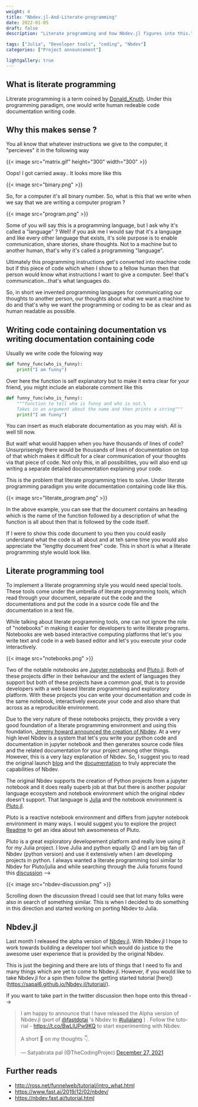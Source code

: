 ```yaml
---
weight: 4
title: "Nbdev.jl-And-Literate-programming"
date: 2022-01-05
draft: false
description: "Literate programming and how Nbdev.jl figures into this."

tags: ["Julia", "Developer tools", "coding", "Nbdev"]
categories: ["Project announcement"]

lightgallery: true
---
```


## What is literate programming
Litrerate programming is a term coined by [Donald_Knuth](https://en.wikipedia.org/wiki/Donald_Knuth). Under this programming paradigm, one would write human redeable code documentation writing code.

## Why this makes sense ?
You all know that whatever instructions we give to the computer, it "percieves" it in the following way 

{{< image src="matrix.gif" height="300" width="300" >}}

Oops! I got carried away.. It looks more like this

{{< image src="binary.png" >}}

So, for a computer it's all binary number. So, what is this that we write when we say that we are writing a computer program ?

{{< image src="program.png" >}}

Some of you will say this is a programming language, but I ask why it's called a "language" ? Well! if you ask me I would say that it's a language and like every other language that exists, it's sole purpose is to enable communication, share stories, share thoughts. Not to a machine but to another human, that's why it's called a programming "language".

Ultimately this programming instructions get's converted into machine code but if this piece of code which when I show to a fellow human then that person would know what instructions I want to give a computer. See! that's communication...that's what languages do.

So, in short we invented programming languages for communicating our thoughts to another person, our thoughts about what we want a machine to do and that's why we want the programming or coding to be as clear and as human readable as possible.

##  Writing code containing documentation vs writing documentation containing code 
Usually we write code the folowing way


```python
def funny_func(who_is_funny):
    print("I am funny")
```

Over here the function is self explanatory but to make it extra clear for your friend, you might include an elaborate comment like this


```python
def funny_func(who_is_funny):
    """function to tell who is funny and who is not.\
    Takes in an argument about the name and then prints a string"""
    print("I am funny")
```

You can insert as much elaborate documentation as you may wish. All is well till now.

But wait! what would happen when you have thousands of lines of code? Unsurprisengly there would be thousands of lines of documentation on top of that which makes it difficult for a clear communication of your thoughts via that piece of code. Not only this, in all possibilities, you will also end up writing a separate detailed documentation explaining your code.

This is the problem that literate programming tries to solve. Under literate programming paradigm you write documentation containing code like this.

{{< image src="literate_program.png" >}}

In the above example, you can see that the document contains an heading which is the name of the function followed by a description of what the function is all about then that is followed by the code itself. 

If I were to show this code document to you then you could easily understand what the code is all about and at teh same time you would also appreciate the "lengthy document free" code. This in short is what a literate programming style would look like.

## Literate programming tool 
To implement a literate programming style you would need special tools. These tools come under the umbrella of literate programming tools, which read through your document, separate out the code and the documentations and put the code in a source code file and the documentation in a text file.

While talking about literate programming tools, one can not ignore the role of "notebooks" in making it easier for developers to write literate programs. Notebooks are web based interactive computing platforms that let's you write text and code in a web based editor and let's you execute your code interactively.

{{< image src="notebooks.png" >}}

Two of the notable notebooks are [Jupyter notebooks](https://jupyter.org/) and [Pluto.jl](https://github.com/fonsp/Pluto.jl). Both of these projects differ in their behaviour and the extent of languages they support but both of these projects have a common goal, that is to provide developers with a web based literate programming and exploratory platform. With these projects you can write your documentation and code in the same notebook, interactively execute your code and also share that across as a reproducible environment.

Due to the very nature of these notebooks projects, they provide a very good foundation of a literate programming environment and using this foundation, [Jeremy howard announced the creation of Nbdev](https://www.fast.ai/2019/12/02/nbdev/). At a very high level Nbdev is a system that let's you write your python code and documentation in jupyter notebook and then generates source code files and the related documentation for your project among other things. However, this is a very lazy explanation of Nbdev. So, I suggest you to read the original launch [blog](https://www.fast.ai/2019/12/02/nbdev/) and the [documentation](https://nbdev.fast.ai/tutorial.html) to truly appreciate the capabilities of Nbdev.

The original Nbdev supports the creation of Python projects from a jupyter notebook and it does really superb job at that but there is another popular language ecosystem and notebook environment which the original nbdev doesn't support. That language is [Julia](https://julialang.org/) and the notebook environment is [Pluto.jl](https://github.com/fonsp/Pluto.jl). 

Pluto is a reactive notebook environment and differs from jupyter notebook environment in many ways. I would suggest you to explore the project [Readme](https://github.com/fonsp/Pluto.jl) to get an idea about teh awsomeness of Pluto. 

Pluto is a great exploratory developement platform and really love using it for my Julia project. I love Julia and python equally 😉 and I am big fan of Nbdev (python version) and use it extensively when I am developing projects in python. I always wanted a literate programming tool similar to Nbdev for Pluto/julia and while searching through the Julia forums found this [discussion](https://discourse.julialang.org/t/nbdev-for-julia/32450) -->

{{< image src="nbdev-discussion.png" >}}

Scrolling down the discussion thread I could see that lot many folks were also in search of something similar. This is when I decided to do something in this direction and started working on porting Nbdev to Julia. 

## Nbdev.jl 
Last month I released the alpha version of [Nbdev.jl](https://sapal6.github.io/Nbdev.jl/). With Nbdev.jl I hope to work towards building a developer tool which would do justice to the awesome user experience that is provided by the original Nbdev. 

This is just the begining and there are lots of things that I need to fix and many things which are yet to come to Nbdev.jl. However, if you would like to take Nbdev.jl for a spin then follow the getting started tutorial [here])(https://sapal6.github.io/Nbdev.jl/tutorial/).

If you want to take part in the twitter discussion then hope onto this thread -->

<blockquote class="twitter-tweet"><p lang="en" dir="ltr">I am happy to announce that I have released the Alpha version of Nbdev.jl (port of <a href="https://twitter.com/fastdotai?ref_src=twsrc%5Etfw">@fastdotai</a> &#39;s Nbdev to <a href="https://twitter.com/hashtag/julialang?src=hash&amp;ref_src=twsrc%5Etfw">#julialang</a> ) . Follow the tutorial - <a href="https://t.co/BwLlUPw9KQ">https://t.co/BwLlUPw9KQ</a> to start experimenting with Nbdev. <br><br>A short 🧵 on my thoughts 👇.</p>&mdash; Satyabrata pal (@TheCodingProjec) <a href="https://twitter.com/TheCodingProjec/status/1475354805987991555?ref_src=twsrc%5Etfw">December 27, 2021</a></blockquote> <script async src="https://platform.twitter.com/widgets.js" charset="utf-8"></script>

## Further reads
* http://ross.net/funnelweb/tutorial/intro_what.html
* https://www.fast.ai/2019/12/02/nbdev/
* https://nbdev.fast.ai/tutorial.html
